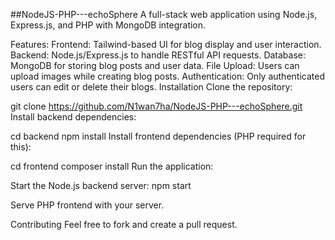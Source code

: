 ##NodeJS-PHP---echoSphere
A full-stack web application using Node.js, Express.js, and PHP with MongoDB integration.

Features:
Frontend: Tailwind-based UI for blog display and user interaction.
Backend: Node.js/Express.js to handle RESTful API requests.
Database: MongoDB for storing blog posts and user data.
File Upload: Users can upload images while creating blog posts.
Authentication: Only authenticated users can edit or delete their blogs.
Installation
Clone the repository:


git clone https://github.com/N1wan7ha/NodeJS-PHP---echoSphere.git
Install backend dependencies:

cd backend
npm install
Install frontend dependencies (PHP required for this):

cd frontend
composer install
Run the application:

Start the Node.js backend server:
npm start

Serve PHP frontend with your server.

Contributing
Feel free to fork and create a pull request.
